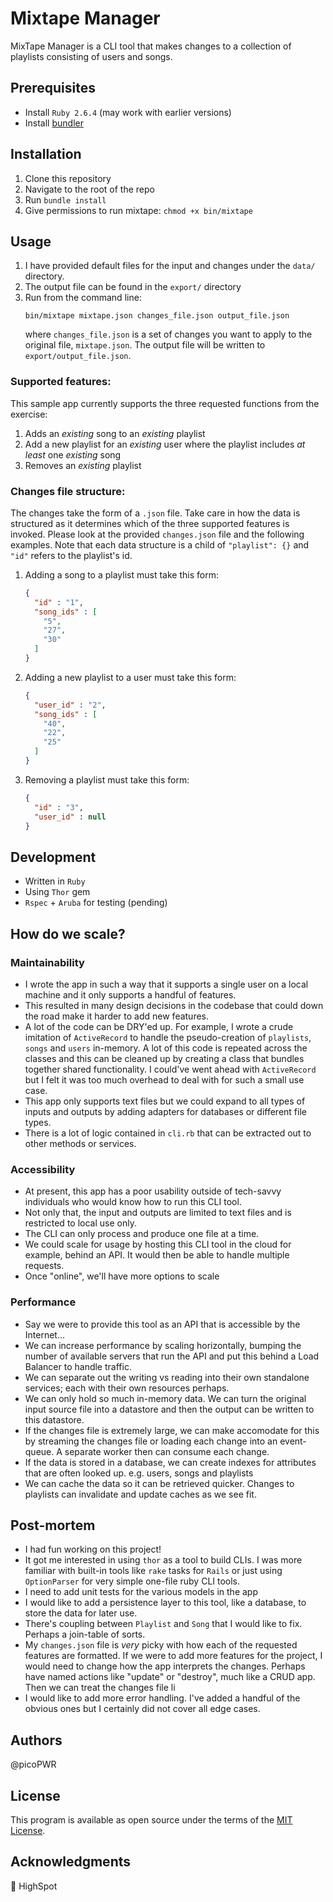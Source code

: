 # Mixtape Manager
MixTape Manager is a CLI tool that makes changes to a collection of playlists consisting of users and songs.


## Prerequisites
* Install `Ruby 2.6.4` (may work with earlier versions)
* Install [bundler](https://bundler.io/)

## Installation
1. Clone this repository
1. Navigate to the root of the repo
1. Run `bundle install`
1. Give permissions to run mixtape: `chmod +x bin/mixtape`

## Usage
1. I have provided default files for the input and changes under the `data/` directory.
1. The output file can be found in the `export/` directory
1. Run from the command line:
    ``` shell
    bin/mixtape mixtape.json changes_file.json output_file.json
    ```
    where `changes_file.json` is a set of changes you want to apply to the original file, `mixtape.json`. The output file will be written to `export/output_file.json`.

### Supported features:
This sample app currently supports the three requested functions from the exercise:
1. Adds an _existing_ song to an _existing_ playlist
2. Add a new playlist for an _existing_ user where the playlist includes _at least_ one _existing_ song
3. Removes an _existing_ playlist

### Changes file structure:
The changes take the form of a `.json` file. Take care in how the data is structured as it determines which of the three supported features is invoked. Please look at the provided `changes.json` file and the following examples. Note that each data structure is a child of `"playlist": {}` and `"id"` refers to the playlist's id.
1. Adding a song to a playlist must take this form:
    ``` json
    {
      "id" : "1",
      "song_ids" : [
        "5",
        "27",
        "30"
      ]
    }
    ```
2. Adding a new playlist to a user must take this form:
    ``` json
    {
      "user_id" : "2",
      "song_ids" : [
        "40",
        "22",
        "25"
      ]
    }
    ```
3. Removing a playlist must take this form:
    ``` json
    {
      "id" : "3",
      "user_id" : null
    }
    ```

## Development
* Written in `Ruby`
* Using `Thor` gem
* `Rspec` + `Aruba` for testing (pending)

## How do we scale?

### Maintainability
* I wrote the app in such a way that it supports a single user on a local machine and it only supports a handful of features.
* This resulted in many design decisions in the codebase that could down the road make it harder to add new features.
* A lot of the code can be DRY'ed up. For example, I wrote a crude imitation of `ActiveRecord` to handle the pseudo-creation of `playlists`, `songs` and `users` in-memory. A lot of this code is repeated across the classes and this can be cleaned up by creating a class that bundles together shared functionality. I could've went ahead with `ActiveRecord` but I felt it was too much overhead to deal with for such a small use case.
* This app only supports text files but we could expand to all types of inputs and outputs by adding adapters for databases or different file types.
* There is a lot of logic contained in `cli.rb` that can be extracted out to other methods or services.

### Accessibility
* At present, this app has a poor usability outside of tech-savvy individuals who would know how to run this CLI tool.
* Not only that, the input and outputs are limited to text files and is restricted to local use only.
* The CLI can only process and produce one file at a time.
* We could scale for usage by hosting this CLI tool in the cloud for example, behind an API. It would then be able to handle multiple requests.
* Once "online", we'll have more options to scale

### Performance
* Say we were to provide this tool as an API that is accessible by the Internet...
* We can increase performance by scaling horizontally, bumping the number of available servers that run the API and put this behind a Load Balancer to handle traffic.
* We can separate out the writing vs reading into their own standalone services; each with their own resources perhaps.
* We can only hold so much in-memory data. We can turn the original input source file into a datastore and then the output can be written to this datastore.
* If the changes file is extremely large, we can make accomodate for this by streaming the changes file or loading each change into an event-queue. A separate worker then can consume each change.
* If the data is stored in a database, we can create indexes for attributes that are often looked up. e.g. users, songs and playlists
* We can cache the data so it can be retrieved quicker. Changes to playlists can invalidate and update caches as we see fit.


## Post-mortem
* I had fun working on this project!
* It got me interested in using `thor` as a tool to build CLIs. I was more familiar with built-in tools like `rake` tasks for `Rails` or just using `OptionParser` for very simple one-file ruby CLI tools.
* I need to add unit tests for the various models in the app
* I would like to add a persistence layer to this tool, like a database, to store the data for later use.
* There's coupling between `Playlist` and `Song` that I would like to fix. Perhaps a join-table of sorts.
* My `changes.json` file is _very_ picky with how each of the requested features are formatted. If we were to add more features for the project, I would need to change how the app interprets the changes. Perhaps have named actions like "update" or "destroy", much like a CRUD app. Then we can treat the changes file li
* I would like to add more error handling. I've added a handful of the obvious ones but I certainly did not cover all edge cases.

## Authors
@picoPWR

## License
This program is available as open source under the terms of the [MIT License](https://opensource.org/licenses/MIT).

## Acknowledgments
:wave: HighSpot
